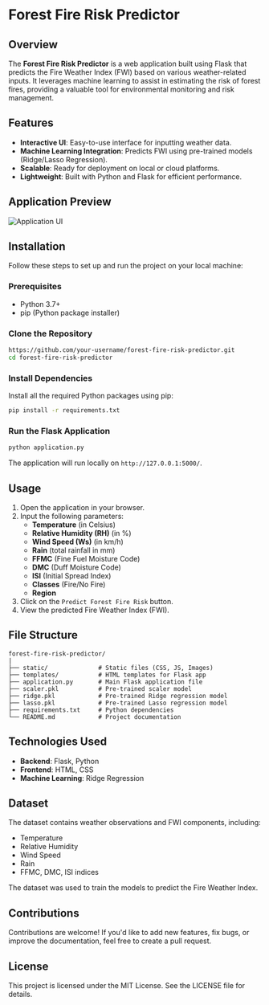 # Forest Fire Risk Predictor

## Overview
The **Forest Fire Risk Predictor** is a web application built using Flask that predicts the Fire Weather Index (FWI) based on various weather-related inputs. It leverages machine learning to assist in estimating the risk of forest fires, providing a valuable tool for environmental monitoring and risk management.

## Features
- **Interactive UI**: Easy-to-use interface for inputting weather data.
- **Machine Learning Integration**: Predicts FWI using pre-trained models (Ridge/Lasso Regression).
- **Scalable**: Ready for deployment on local or cloud platforms.
- **Lightweight**: Built with Python and Flask for efficient performance.

## Application Preview

![Application UI](image-link-placeholder)

## Installation

Follow these steps to set up and run the project on your local machine:

### Prerequisites
- Python 3.7+
- pip (Python package installer)

### Clone the Repository
```bash
https://github.com/your-username/forest-fire-risk-predictor.git
cd forest-fire-risk-predictor
```

### Install Dependencies
Install all the required Python packages using pip:
```bash
pip install -r requirements.txt
```

### Run the Flask Application
```bash
python application.py
```

The application will run locally on `http://127.0.0.1:5000/`.

## Usage
1. Open the application in your browser.
2. Input the following parameters:
   - **Temperature** (in Celsius)
   - **Relative Humidity (RH)** (in %)
   - **Wind Speed (Ws)** (in km/h)
   - **Rain** (total rainfall in mm)
   - **FFMC** (Fine Fuel Moisture Code)
   - **DMC** (Duff Moisture Code)
   - **ISI** (Initial Spread Index)
   - **Classes** (Fire/No Fire)
   - **Region**
3. Click on the `Predict Forest Fire Risk` button.
4. View the predicted Fire Weather Index (FWI).

## File Structure
```
forest-fire-risk-predictor/
|
├── static/              # Static files (CSS, JS, Images)
├── templates/           # HTML templates for Flask app
├── application.py       # Main Flask application file
├── scaler.pkl           # Pre-trained scaler model
├── ridge.pkl            # Pre-trained Ridge regression model
├── lasso.pkl            # Pre-trained Lasso regression model
├── requirements.txt     # Python dependencies
└── README.md            # Project documentation
```

## Technologies Used
- **Backend**: Flask, Python
- **Frontend**: HTML, CSS
- **Machine Learning**: Ridge Regression

## Dataset
The dataset contains weather observations and FWI components, including:
- Temperature
- Relative Humidity
- Wind Speed
- Rain
- FFMC, DMC, ISI indices

The dataset was used to train the models to predict the Fire Weather Index.

## Contributions
Contributions are welcome! If you'd like to add new features, fix bugs, or improve the documentation, feel free to create a pull request.

## License
This project is licensed under the MIT License. See the LICENSE file for details.

